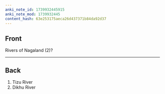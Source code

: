 ```yaml
---
anki_note_id: 1739932445915
anki_note_mod: 1739932445
content_hash: 63e253175aeca26d437371b84da92d37
---
```


## Front

Rivers of Nagaland (2)?

<hr/>

## Back

1. Tizu River  
2. Dikhu River